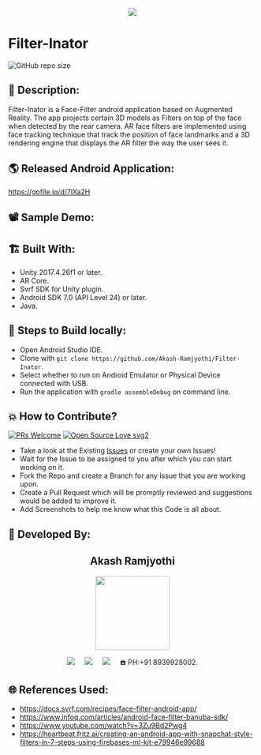 <p align="center">
<img src="https://user-images.githubusercontent.com/54114888/121815685-4719d200-cc95-11eb-8242-a66f89493308.png">
</p>

# Filter-Inator

![GitHub repo size](https://img.shields.io/github/repo-size/Akash-Ramjyothi/Filter-Inator?color=yellow)
## 📜 Description:
Filter-Inator is a Face-Filter android application based on Augmented Reality. The app projects certain 3D models as Filters on top of the face when detected by the rear camera. AR face filters are implemented using face tracking technique that track the position of face landmarks and a 3D rendering engine that displays the AR filter the way the user sees it.

## 🌎 Released Android Application:
https://gofile.io/d/7lXa2H

## 📽 Sample Demo:


## 🏗 Built With:
- Unity 2017.4.26f1 or later.
- AR Core.
- Svrf SDK for Unity plugin.
- Android SDK 7.0 (API Level 24) or later.
- Java.

## 🧪 Steps to Build locally:
- Open Android Studio IDE.
- Clone with `git clone https://github.com/Akash-Ramjyothi/Filter-Inator`.
- Select whether to run on Android Emulator or Physical Device connected with USB.
- Run the application with `gradle assembleDebug` on command line.

## 💥 How to Contribute?

[![PRs Welcome](https://img.shields.io/badge/PRs-welcome-brightgreen.svg?style=flat-square)](http://makeapullrequest.com)
[![Open Source Love svg2](https://badges.frapsoft.com/os/v2/open-source.svg?v=103)](https://github.com/ellerbrock/open-source-badges/)

- Take a look at the Existing [Issues](https://github.com/Akash-Ramjyothi/Filter-Inator/issues) or create your own Issues!
- Wait for the Issue to be assigned to you after which you can start working on it.
- Fork the Repo and create a Branch for any Issue that you are working upon.
- Create a Pull Request which will be promptly reviewed and suggestions would be added to improve it.
- Add Screenshots to help me know what this Code is all about.

## 👦 Developed By:
<h2 align="center">Akash Ramjyothi</h2>
<p align="center">
  <a href="https://github.com/Akash-Ramjyothi"><img src="https://avatars.githubusercontent.com/u/54114888?v=4" width=150px height=150px /></a>

<p align="center">
  <a target="_blank"href="https://www.linkedin.com/in/akash-ramjyothi/"><img src="https://img.shields.io/badge/linkedin-%230077B5.svg?&style=for-the-badge&logo=linkedin&logoColor=white" /></a>&nbsp;&nbsp;&nbsp;&nbsp;
  <a href="mailto:akash.ramjyothi@gmail.com?subject=Hello%20Akash,%20From%20Github"><img src="https://img.shields.io/badge/gmail-%23D14836.svg?&style=for-the-badge&logo=gmail&logoColor=white" /></a>&nbsp;&nbsp;&nbsp;&nbsp;
  <a href="https://www.instagram.com/akash.ramjyothi/"><img src="https://img.shields.io/badge/instagram-%23D14836.svg?&style=for-the-badge&logo=instagram&logoColor=pink" /></a>&nbsp;&nbsp;&nbsp;&nbsp;
  ☎️ PH:+91 8939928002.
</p>

## 🌐 References Used:
- https://docs.svrf.com/recipes/face-filter-android-app/
- https://www.infoq.com/articles/android-face-filter-banuba-sdk/
- https://www.youtube.com/watch?v=3Zu9Bd2Pwg4
- https://heartbeat.fritz.ai/creating-an-android-app-with-snapchat-style-filters-in-7-steps-using-firebases-ml-kit-e79946e99688
